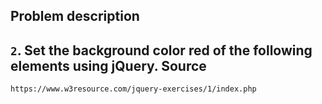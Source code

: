   Problem description
---
   `2`. Set the background color red of the following elements using jQuery.
  Source
---
    https://www.w3resource.com/jquery-exercises/1/index.php